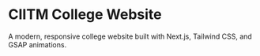 # CIITM College Website

A modern, responsive college website built with Next.js, Tailwind CSS, and GSAP animations.


 
 
